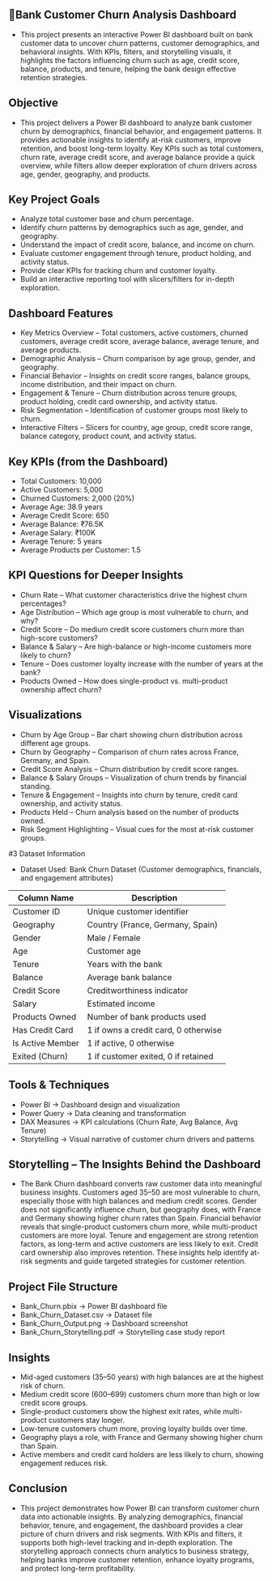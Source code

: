## 🏦Bank Customer Churn Analysis Dashboard
  -  This project presents an interactive Power BI dashboard built on bank customer data to uncover churn patterns, customer demographics, and behavioral insights.
     With KPIs, filters, and storytelling visuals, it highlights the factors influencing churn such as age, credit score, balance, products, and tenure, helping
     the bank design effective retention strategies.
 
## Objective
  -  This project delivers a Power BI dashboard to analyze bank customer churn by demographics, financial behavior, and engagement patterns. It provides actionable
     insights to identify at-risk customers, improve retention, and boost long-term loyalty. Key KPIs such as total customers, churn rate, average credit score, and
     average balance provide a quick overview, while filters allow deeper exploration of churn drivers across age, gender, geography, and products.

## Key Project Goals
  - Analyze total customer base and churn percentage.
  - Identify churn patterns by demographics such as age, gender, and geography.
  - Understand the impact of credit score, balance, and income on churn.
  - Evaluate customer engagement through tenure, product holding, and activity status.
  - Provide clear KPIs for tracking churn and customer loyalty.
  - Build an interactive reporting tool with slicers/filters for in-depth exploration.

## Dashboard Features
  - Key Metrics Overview – Total customers, active customers, churned customers, average credit score, average balance, average tenure, and average products.
  - Demographic Analysis – Churn comparison by age group, gender, and geography.
  - Financial Behavior – Insights on credit score ranges, balance groups, income distribution, and their impact on churn.
  - Engagement & Tenure – Churn distribution across tenure groups, product holding, credit card ownership, and activity status. 
  - Risk Segmentation – Identification of customer groups most likely to churn.
  - Interactive Filters – Slicers for country, age group, credit score range, balance category, product count, and activity status.

## Key KPIs (from the Dashboard)
  - Total Customers: 10,000
  - Active Customers: 5,000
  - Churned Customers: 2,000 (20%)
  - Average Age: 38.9 years 
  - Average Credit Score: 650
  - Average Balance: ₹76.5K 
  - Average Salary: ₹100K
  - Average Tenure: 5 years
  - Average Products per Customer: 1.5

## KPI Questions for Deeper Insights
  - Churn Rate – What customer characteristics drive the highest churn percentages?
  - Age Distribution – Which age group is most vulnerable to churn, and why?
  - Credit Score – Do medium credit score customers churn more than high-score customers?
  - Balance & Salary – Are high-balance or high-income customers more likely to churn?
  - Tenure – Does customer loyalty increase with the number of years at the bank?
  - Products Owned – How does single-product vs. multi-product ownership affect churn?

## Visualizations
  - Churn by Age Group – Bar chart showing churn distribution across different age groups.
  - Churn by Geography – Comparison of churn rates across France, Germany, and Spain.
  - Credit Score Analysis – Churn distribution by credit score ranges.
  - Balance & Salary Groups – Visualization of churn trends by financial standing.
  - Tenure & Engagement – Insights into churn by tenure, credit card ownership, and activity status.
  - Products Held – Churn analysis based on the number of products owned.
  - Risk Segment Highlighting – Visual cues for the most at-risk customer groups.



#3 Dataset Information 
  - Dataset Used: Bank Churn Dataset (Customer demographics, financials, and engagement attributes)
    
| Column Name      | Description                          |
| ---------------- | ------------------------------------ |
| Customer ID      | Unique customer identifier           |
| Geography        | Country (France, Germany, Spain)     |
| Gender           | Male / Female                        |
| Age              | Customer age                         |
| Tenure           | Years with the bank                  |
| Balance          | Average bank balance                 |
| Credit Score     | Creditworthiness indicator           |
| Salary           | Estimated income                     |
| Products Owned   | Number of bank products used         |
| Has Credit Card  | 1 if owns a credit card, 0 otherwise |
| Is Active Member | 1 if active, 0 otherwise             |
| Exited (Churn)   | 1 if customer exited, 0 if retained  |





## Tools & Techniques
  - Power BI → Dashboard design and visualization 
  - Power Query → Data cleaning and transformation
  - DAX Measures → KPI calculations (Churn Rate, Avg Balance, Avg Tenure)
  - Storytelling → Visual narrative of customer churn drivers and patterns

## Storytelling – The Insights Behind the Dashboard
  - The Bank Churn dashboard converts raw customer data into meaningful business insights. Customers aged 35–50 are most vulnerable to churn, especially those with high balances
    and medium credit scores. Gender does not significantly influence churn, but geography does, with France and Germany showing higher churn rates than Spain. Financial behavior
    reveals that single-product customers churn more, while multi-product customers are more loyal. Tenure and engagement are strong retention factors, as long-term and active
    customers are less likely to exit. Credit card ownership also improves retention. These insights help identify at-risk segments and guide targeted strategies for customer retention.

## Project File Structure
  - Bank_Churn.pbix → Power BI dashboard file
  - Bank_Churn_Dataset.csv → Dataset file
  - Bank_Churn_Output.png → Dashboard screenshot
  - Bank_Churn_Storytelling.pdf → Storytelling case study report

## Insights
  - Mid-aged customers (35–50 years) with high balances are at the highest risk of churn.
  - Medium credit score (600–699) customers churn more than high or low credit score groups.
  - Single-product customers show the highest exit rates, while multi-product customers stay longer.
  - Low-tenure customers churn more, proving loyalty builds over time.
  - Geography plays a role, with France and Germany showing higher churn than Spain.
  - Active members and credit card holders are less likely to churn, showing engagement reduces risk.

## Conclusion
  - This project demonstrates how Power BI can transform customer churn data into actionable insights. By analyzing demographics, financial behavior, tenure, and engagement,
    the dashboard provides a clear picture of churn drivers and risk segments. With KPIs and filters, it supports both high-level tracking and in-depth exploration.
    The storytelling approach connects churn analytics to business strategy, helping banks improve customer retention, enhance loyalty programs, and protect long-term profitability.



    
